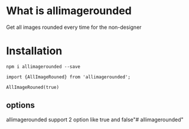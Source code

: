 # What is allimagerounded

Get all images rounded every time for the non-designer

# Installation

`npm i allimagerounded --save`

```
import {AllImageRouned} from 'allimagerounded';

AllImageRouned(true)

```

## options

allimagerounded support 2 option like true and false"# allimagerounded" 
